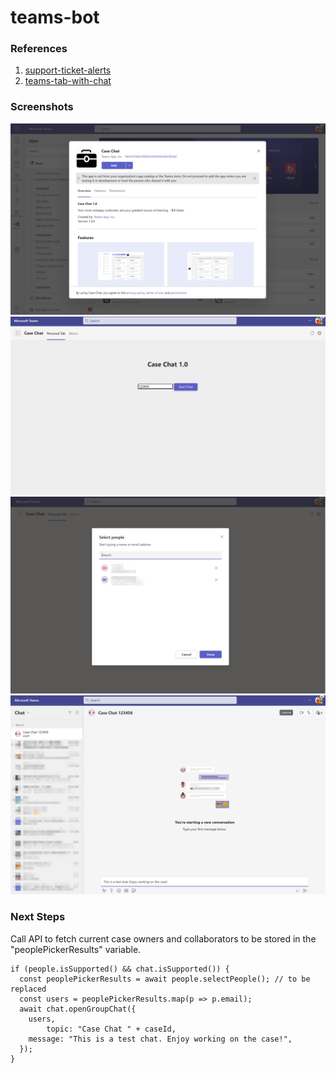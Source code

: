 # teams-bot

### References
1. [support-ticket-alerts](https://learn.microsoft.com/en-us/training/modules/teams-toolkit-vsc-create-bot/)
2. [teams-tab-with-chat](https://learn.microsoft.com/en-us/training/modules/teams-toolkit-vsc-integrate-chat/)

### Screenshots

![Local Debug](screenshots/casechat1.png)
![Local Debug](screenshots/casechat2.2.png)
![Local Debug](screenshots/casechat3.1.png)
![Local Debug](screenshots/casechat4.1.png)

### Next Steps

Call API to fetch current case owners and collaborators to be stored in the "peoplePickerResults" variable.

```
if (people.isSupported() && chat.isSupported()) { 
  const peoplePickerResults = await people.selectPeople(); // to be replaced
  const users = peoplePickerResults.map(p => p.email); 
  await chat.openGroupChat({ 
    users, 
		topic: "Case Chat " + caseId, 
    message: "This is a test chat. Enjoy working on the case!", 
  }); 
} 
```